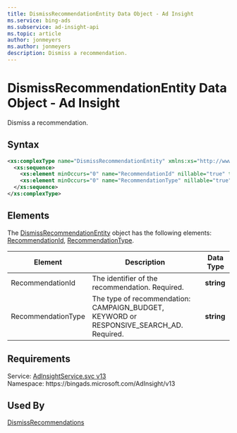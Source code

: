 ```yaml
---
title: DismissRecommendationEntity Data Object - Ad Insight
ms.service: bing-ads
ms.subservice: ad-insight-api
ms.topic: article
author: jonmeyers
ms.author: jonmeyers
description: Dismiss a recommendation.
---
```

# DismissRecommendationEntity Data Object - Ad Insight
Dismiss a recommendation.

## Syntax
```xml
<xs:complexType name="DismissRecommendationEntity" xmlns:xs="http://www.w3.org/2001/XMLSchema">
  <xs:sequence>
    <xs:element minOccurs="0" name="RecommendationId" nillable="true" type="xs:string" />
    <xs:element minOccurs="0" name="RecommendationType" nillable="true" type="xs:string" />
  </xs:sequence>
</xs:complexType>
```

## <a name="elements"></a>Elements

The [DismissRecommendationEntity](dismissrecommendationentity.md) object has the following elements: [RecommendationId](#recommendationid), [RecommendationType](#recommendationtype).

|Element|Description|Data Type|
|-----------|---------------|-------------|
|<a name="recommendationid"></a>RecommendationId|The identifier of the recommendation. Required.|**string**|
|<a name="recommendationtype"></a>RecommendationType|The type of recommendation: CAMPAIGN_BUDGET, KEYWORD or RESPONSIVE_SEARCH_AD. Required. |**string**|

## Requirements
Service: [AdInsightService.svc v13](https://adinsight.api.bingads.microsoft.com/Api/Advertiser/AdInsight/v13/AdInsightService.svc)  
Namespace: https\://bingads.microsoft.com/AdInsight/v13  

## Used By
[DismissRecommendations](dismissrecommendations.md)  
